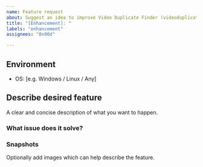 ```yaml
---
name: Feature request
about: Suggest an idea to improve Video Duplicate Finder (videoduplicatefinder)
title: "[Enhancement]: "
labels: "enhancement"
assignees: "0x90d"

---
```


## Environment
 - OS: [e.g. Windows / Linux / Any]

## Describe desired feature
A clear and concise description of what you want to happen.

### What issue does it solve?

### Snapshots
Optionally add images which can help describe the feature.

